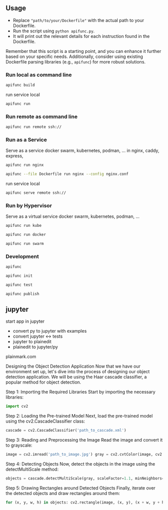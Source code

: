 ## Usage

- Replace `"path/to/your/Dockerfile"` with the actual path to your Dockerfile.
- Run the script using `python apifunc.py`.
- It will print out the relevant details for each instruction found in the Dockerfile.

Remember that this script is a starting point, and you can enhance it further based on your specific needs. 
Additionally, consider using existing Dockerfile parsing libraries (e.g., `apifunc`) for more robust solutions.


### Run local as command line

```bash
apifunc build
```

run service local

```bash
apifunc run
```

### Run remote as command line


```bash
apifunc run remote ssh://
```





### Run as a Service

Serve as a service docker swarm, kubernetes, podman, ...
in nginx, caddy, express, 


```bash
apifunc run nginx
```

```bash
apifunc --file Dockerfile run nginx --config nginx.conf
```

run service local

```bash
apifunc serve remote ssh://
```

### Run by Hypervisor

Serve as a virtual service docker swarm, kubernetes, podman, ...

```bash
apifunc run kube
```


```bash
apifunc run docker
```



```bash
apifunc run swarm
```


### Development


```bash
apifunc 
```


```bash
apifunc init
```


```bash
apifunc test
```



```bash
apifunc publish
```

## jupyter

start app in jupyter
+ convert py to jupyter with examples
+ convert jupyter <-> tests
+ jupyter to plainedit
+ plainedit to jupyter/py

plainmark.com






Designing the Object Detection Application
Now that we have our environment set up, let's dive into the process of designing our object detection application. We will be using the Haar cascade classifier, a popular method for object detection.

Step 1: Importing the Required Libraries
Start by importing the necessary libraries:
```python 
import cv2 
```

Step 2: Loading the Pre-trained Model
Next, load the pre-trained model using the cv2.CascadeClassifier class:
```python 
cascade = cv2.CascadeClassifier('path_to_cascade.xml') 
```

Step 3: Reading and Preprocessing the Image
Read the image and convert it to grayscale:
```python
image = cv2.imread('path_to_image.jpg') gray = cv2.cvtColor(image, cv2.COLOR_BGR2GRAY) 
```

Step 4: Detecting Objects
Now, detect the objects in the image using the detectMultiScale method:

```python
objects = cascade.detectMultiScale(gray, scaleFactor=1.1, minNeighbors=5, minSize=(30, 30)) 
```

Step 5: Drawing Rectangles around Detected Objects
Finally, iterate over the detected objects and draw rectangles around them:

```python
for (x, y, w, h) in objects: cv2.rectangle(image, (x, y), (x + w, y + h), (0, 255, 0), 2) 
```

